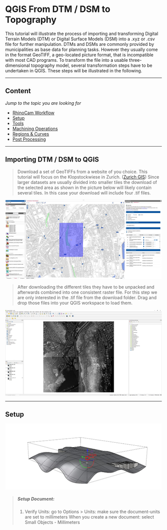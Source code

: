 # QGIS From DTM / DSM to Topography

This tutorial will illustrate the process of importing and transforming Digital Terrain Models (DTM) or Digital Surface Models (DSM) into a .xyz or .csv file for further manipulation.
DTMs and DSMs are commonly provided by municipalities as base data for planning tasks. However they usually come in the format GeoTIFF, a geo-located picture format, that is incompatible with most CAD programs. To transform the file into a usable three-dimensional topography model, several transformation steps have to be undertaken in QGIS. These steps will be illustrated in the following. 

---

## Content
*Jump to the topic you are looking for*

- [RhinoCam Workflow](#rhinoCam-workflow)
- [Setup](#setup)
- [Tools](#tools)
- [Machining Operations](#machining-operations)
- [Regions & Curves](#regions-and-curves)
- [Post Processing](#post-processing)

---

## Importing DTM / DSM to QGIS  

>Download a set of GeoTIFFs from a website of you choice. This tutorial will focus on the Klopstockwiese in Zurich. ([Zurich GIS](https://maps.zh.ch/))
>Since larger datasets are usually divided into smaller tiles the download of the selected area as shown in the picture below will likely contain several tiles. In this case your download will include four .tif files.
>

![QGIS_ZH_GIS](/doc/QGIS_ZH_GIS.jpg)

>After downloading the different tiles they have to be unpacked and afterwards combined into one consistent raster file. For this step we are only interested in the .tif file from the download folder. Drag and drop those files into your QGIS workspace to load them.  
>

![QGIS_LoadDOM_DTM](/doc/QGIS_LoadDOM_DTM.jpg)

---

## Setup

![RhinoCam_Setup_1](/doc/RhinoCam_Setup_1.png)

>##### Setup Document:
>1. Verify Units: go to Options > Units: make sure the document-units are set to millimeters When you create a new document: select Small Objects - Millimeters
